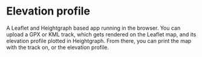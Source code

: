 Elevation profile
===

A Leaflet and Heightgraph based app running in the browser.
You can upload a GPX or KML track, which gets rendered on the Leaflet map,
and its elevation profile plotted in Heightgraph.
From there, you can print the map with the track on, or the elevation profile.

